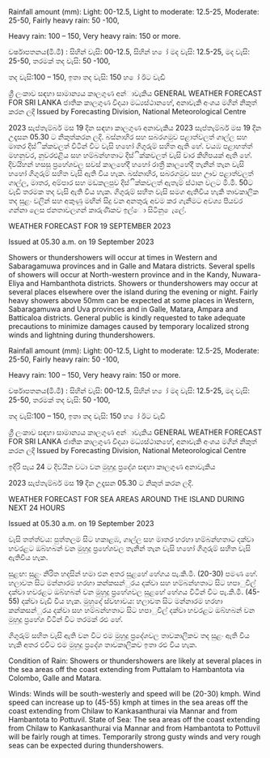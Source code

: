 Rainfall amount (mm): Light: 00-12.5, Light to moderate: 12.5-25, Moderate: 25-50, Fairly heavy rain: 50 -100,

Heavy rain: 100 – 150, Very heavy rain: 150 or more.

වර්ෂාපතනය(මි.මී) : සිහින් වැසි: 00-12.5, සිහින් හ ෝ මද වැසි: 12.5-25, මද වැසි: 25-50, තරමක් තද වැසි: 50 -100,

තද වැසි:100 – 150, ඉතා තද වැසි: 150 හ ෝ ඊට වැඩි

ශ්‍රී ලංකාව සඳහා සාමාන්‍යය කාලගුණ අන්‍ාවැකිය GENERAL WEATHER FORECAST FOR SRI LANKA ජාතික කාලගුණ විදයා මධ්‍යස්ථානහේ, අනාවැකි අංශය මගින් නිකුත් කරන ලදි Issued by Forecasting Division, National Meteorological Centre

2023 සැප්තැම්බර් මස 19 දින සඳහා කාලගුණ අනාවැකිය 2023 සැප්තැම්බර් මස 19 දින උදෑසන 05.30 ට නිකුත්කරන ලදි. බස්නාහිර සහ සබරගමුව පළාත්වලත් ගාල්ල සහ මාතර දිස්ික්කවලත් විටින් විට වැසි හහෝ ගිගුරුම් සහිත ඇති හේ. වයඹ පළාහත්ත් මහනුවර, නුවරඑළිය සහ හම්බන්හතාට දිස්ික්කවලත් වැසි වාර කිහිපයක් ඇති හේ. දිවයිහන් හසසු ප්‍රහේශවල සවස් කාලහේදී හහෝ රාත්‍රී කාලහේදී තැනින් තැන වැසි හහෝ ගිගුරුම් සහිත වැසි ඇති විය හැක. බස්නාහිර, සබරගමුව සහ ඌව පළාත්වලත් ගාල්ල, මාතර, අම්පාර සහ මඩකලපුව දිස්ික්කවලත් ඇතැම් ස්ථාන වලට මි.මී. 50ට වැඩි තරමක තද වැසි ඇති විය හැක. ගිගුරුම් සහිත වැසි සමග ඇතිවිය හැකි තාවකාලික තද සුළං වලින් සහ අකුණු මඟින් සිදු වන අනතුරු අවම කර ගැනීමට අවශ්‍ය පියවර ගන්නා ලෙස ජනතාවලගන් කාරුණිකව ඉල්ො සිටිනු ෙැලේ.

WEATHER FORECAST FOR 19 SEPTEMBER 2023

Issued at 05.30 a.m. on 19 September 2023

Showers or thundershowers will occur at times in Western and Sabaragamuwa provinces and in Galle and Matara districts. Several spells of showers will occur at North-western province and in the Kandy, Nuwara-Eliya and Hambanthota districts. Showers or thundershowers may occur at several places elsewhere over the island during the evening or night. Fairly heavy showers above 50mm can be expected at some places in Western, Sabaragamuwa and Uva provinces and in Galle, Matara, Ampara and Batticaloa districts. General public is kindly requested to take adequate precautions to minimize damages caused by temporary localized strong winds and lightning during thundershowers.

Rainfall amount (mm): Light: 00-12.5, Light to moderate: 12.5-25, Moderate: 25-50, Fairly heavy rain: 50 -100,

Heavy rain: 100 – 150, Very heavy rain: 150 or more.

වර්ෂාපතනය(මි.මී) : සිහින් වැසි: 00-12.5, සිහින් හ ෝ මද වැසි: 12.5-25, මද වැසි: 25-50, තරමක් තද වැසි: 50 -100,

තද වැසි:100 – 150, ඉතා තද වැසි: 150 හ ෝ ඊට වැඩි

ශ්‍රී ලංකාව සඳහා සාමාන්‍යය කාලගුණ අන්‍ාවැකිය GENERAL WEATHER FORECAST FOR SRI LANKA ජාතික කාලගුණ විදයා මධ්‍යස්ථානහේ, අනාවැකි අංශය මගින් නිකුත් කරන ලදි Issued by Forecasting Division, National Meteorological Centre

ඉදිරි පැය 24 ට දිවයින වටා වන මුහුදු ප්‍රදේශ සඳහා කාලගුණ අනාවැකිය

2023 සැප්තැම්බර් මස 19 දින උදෑසන 05.30 ට නිකුත් කරන ලදි.

WEATHER FORECAST FOR SEA AREAS AROUND THE ISLAND DURING NEXT 24 HOURS

Issued at 05.30 a.m. on 19 September 2023

වැසි තත්ත්වය: පුත්තලම සිට හකාළඹ, ගාල්ල සහ මාතර හරහා හම්බන්හතාට දක්වා හවරළට ඔබ්හබන් වන මුහුදු ප්‍රහේශවල තැනින් තැන වැසි හහෝ ගිගුරුම් සහිත වැසි ඇතිවිය හැක.

සුළඟ: සුළං නිරිත හදසින් හමා එන අතර සුළහේ හේගය පැ.කි.මී. (20-30) පමණ හේ. හලාවත සිට මන්නාරම හරහා කන්කසන්ුරය දක්වා සහ හම්බන්හතාට සිට හපාුවිල් දක්වා හවරළට ඔබ්හබන් වන මුහුදු ප්‍රහේශවල සුළහේ හේගය විටින් විට පැ.කි.මී. (45-55) දක්වා වැඩි විය හැක. මුහුදේ ස්වභාවය: හලාවත සිට මන්නාරම හරහා කන්කසන්ුරය දක්වා සහ හම්බන්හතාට සිට හපාුවිල් දක්වා හවරළට ඔබ්හබන් වන මුහුදු ප්‍රහේශ විටින් විට තරමක් රළු හේ.

ගිගුරුම් සහිත වැසි ඇති වන විට එම මුහුදු ප්‍රදේශවල තාවකාලිකව තද සුළං ඇති විය හැකි අතර එවිට එම මුහුදු ප්‍රදේශ තාවකාලිකව ඉතා රළු විය හැක.

Condition of Rain: Showers or thundershowers are likely at several places in the sea areas off the coast extending from Puttalam to Hambantota via Colombo, Galle and Matara.

Winds: Winds will be south-westerly and speed will be (20-30) kmph. Wind speed can increase up to (45-55) kmph at times in the sea areas off the coast extending from Chilaw to Kankasanthurai via Mannar and from Hambantota to Pottuvil. State of Sea: The sea areas off the coast extending from Chilaw to Kankasanthurai via Mannar and from Hambantota to Pottuvil will be fairly rough at times. Temporarily strong gusty winds and very rough seas can be expected during thundershowers.